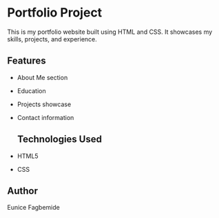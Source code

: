 # Portfolio Project
This is my portfolio website built using HTML and CSS. It showcases my skills, projects, and experience.

## Features
- About Me section
- Education
- Projects showcase
- Contact information
  
  ## Technologies Used
- HTML5
- CSS

 ## Author
Eunice Fagbemide
